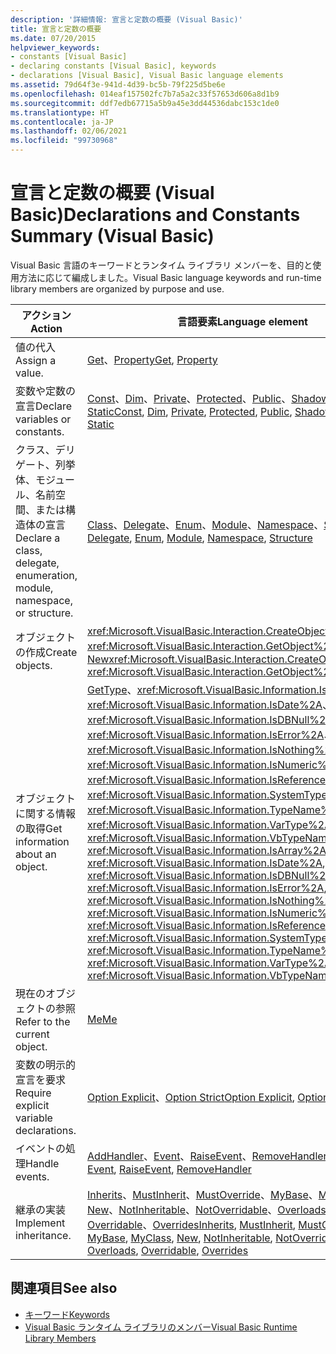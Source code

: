 ```yaml
---
description: '詳細情報: 宣言と定数の概要 (Visual Basic)'
title: 宣言と定数の概要
ms.date: 07/20/2015
helpviewer_keywords:
- constants [Visual Basic]
- declaring constants [Visual Basic], keywords
- declarations [Visual Basic], Visual Basic language elements
ms.assetid: 79d64f3e-941d-4d39-bc5b-79f225d5be6e
ms.openlocfilehash: 014eaf157502fc7b7a5a2c33f57653d606a8d1b9
ms.sourcegitcommit: ddf7edb67715a5b9a45e3dd44536dabc153c1de0
ms.translationtype: HT
ms.contentlocale: ja-JP
ms.lasthandoff: 02/06/2021
ms.locfileid: "99730968"
---
```

# <a name="declarations-and-constants-summary-visual-basic"></a><span data-ttu-id="617b0-103">宣言と定数の概要 (Visual Basic)</span><span class="sxs-lookup"><span data-stu-id="617b0-103">Declarations and Constants Summary (Visual Basic)</span></span>

<span data-ttu-id="617b0-104">Visual Basic 言語のキーワードとランタイム ライブラリ メンバーを、目的と使用方法に応じて編成しました。</span><span class="sxs-lookup"><span data-stu-id="617b0-104">Visual Basic language keywords and run-time library members are organized by purpose and use.</span></span>  
  
|<span data-ttu-id="617b0-105">アクション</span><span class="sxs-lookup"><span data-stu-id="617b0-105">Action</span></span>|<span data-ttu-id="617b0-106">言語要素</span><span class="sxs-lookup"><span data-stu-id="617b0-106">Language element</span></span>|  
|------------|----------------------|  
|<span data-ttu-id="617b0-107">値の代入</span><span class="sxs-lookup"><span data-stu-id="617b0-107">Assign a value.</span></span>|<span data-ttu-id="617b0-108">[Get](../statements/get-statement.md)、[Property](../statements/property-statement.md)</span><span class="sxs-lookup"><span data-stu-id="617b0-108">[Get](../statements/get-statement.md), [Property](../statements/property-statement.md)</span></span>|  
|<span data-ttu-id="617b0-109">変数や定数の宣言</span><span class="sxs-lookup"><span data-stu-id="617b0-109">Declare variables or constants.</span></span>|<span data-ttu-id="617b0-110">[Const](../statements/const-statement.md)、[Dim](../statements/dim-statement.md)、[Private](../modifiers/private.md)、[Protected](../modifiers/protected.md)、[Public](../modifiers/public.md)、[Shadows](../modifiers/shadows.md)、[Shared](../modifiers/shared.md)、[Static](../modifiers/static.md)</span><span class="sxs-lookup"><span data-stu-id="617b0-110">[Const](../statements/const-statement.md), [Dim](../statements/dim-statement.md), [Private](../modifiers/private.md), [Protected](../modifiers/protected.md), [Public](../modifiers/public.md), [Shadows](../modifiers/shadows.md), [Shared](../modifiers/shared.md), [Static](../modifiers/static.md)</span></span>|  
|<span data-ttu-id="617b0-111">クラス、デリゲート、列挙体、モジュール、名前空間、または構造体の宣言</span><span class="sxs-lookup"><span data-stu-id="617b0-111">Declare a class, delegate, enumeration, module, namespace, or structure.</span></span>|<span data-ttu-id="617b0-112">[Class](../statements/class-statement.md)、[Delegate](../statements/delegate-statement.md)、[Enum](../statements/enum-statement.md)、[Module](../statements/module-statement.md)、[Namespace](../statements/namespace-statement.md)、[Structure](../statements/structure-statement.md)</span><span class="sxs-lookup"><span data-stu-id="617b0-112">[Class](../statements/class-statement.md), [Delegate](../statements/delegate-statement.md), [Enum](../statements/enum-statement.md), [Module](../statements/module-statement.md), [Namespace](../statements/namespace-statement.md), [Structure](../statements/structure-statement.md)</span></span>|  
|<span data-ttu-id="617b0-113">オブジェクトの作成</span><span class="sxs-lookup"><span data-stu-id="617b0-113">Create objects.</span></span>|<span data-ttu-id="617b0-114"><xref:Microsoft.VisualBasic.Interaction.CreateObject%2A>、<xref:Microsoft.VisualBasic.Interaction.GetObject%2A>、[New](../operators/new-operator.md)</span><span class="sxs-lookup"><span data-stu-id="617b0-114"><xref:Microsoft.VisualBasic.Interaction.CreateObject%2A>, <xref:Microsoft.VisualBasic.Interaction.GetObject%2A>, [New](../operators/new-operator.md)</span></span>|  
|<span data-ttu-id="617b0-115">オブジェクトに関する情報の取得</span><span class="sxs-lookup"><span data-stu-id="617b0-115">Get information about an object.</span></span>|<span data-ttu-id="617b0-116">[GetType](../operators/gettype-operator.md)、<xref:Microsoft.VisualBasic.Information.IsArray%2A>、<xref:Microsoft.VisualBasic.Information.IsDate%2A>、<xref:Microsoft.VisualBasic.Information.IsDBNull%2A>、<xref:Microsoft.VisualBasic.Information.IsError%2A>、<xref:Microsoft.VisualBasic.Information.IsNothing%2A>、<xref:Microsoft.VisualBasic.Information.IsNumeric%2A>、<xref:Microsoft.VisualBasic.Information.IsReference%2A>、<xref:Microsoft.VisualBasic.Information.SystemTypeName%2A>、<xref:Microsoft.VisualBasic.Information.TypeName%2A>、<xref:Microsoft.VisualBasic.Information.VarType%2A>、<xref:Microsoft.VisualBasic.Information.VbTypeName%2A></span><span class="sxs-lookup"><span data-stu-id="617b0-116">[GetType](../operators/gettype-operator.md), <xref:Microsoft.VisualBasic.Information.IsArray%2A>, <xref:Microsoft.VisualBasic.Information.IsDate%2A>, <xref:Microsoft.VisualBasic.Information.IsDBNull%2A>, <xref:Microsoft.VisualBasic.Information.IsError%2A>, <xref:Microsoft.VisualBasic.Information.IsNothing%2A>, <xref:Microsoft.VisualBasic.Information.IsNumeric%2A>, <xref:Microsoft.VisualBasic.Information.IsReference%2A>, <xref:Microsoft.VisualBasic.Information.SystemTypeName%2A>, <xref:Microsoft.VisualBasic.Information.TypeName%2A>, <xref:Microsoft.VisualBasic.Information.VarType%2A>, <xref:Microsoft.VisualBasic.Information.VbTypeName%2A></span></span>|  
|<span data-ttu-id="617b0-117">現在のオブジェクトの参照</span><span class="sxs-lookup"><span data-stu-id="617b0-117">Refer to the current object.</span></span>|[<span data-ttu-id="617b0-118">Me</span><span class="sxs-lookup"><span data-stu-id="617b0-118">Me</span></span>](../../programming-guide/program-structure/me-my-mybase-and-myclass.md)|  
|<span data-ttu-id="617b0-119">変数の明示的宣言を要求</span><span class="sxs-lookup"><span data-stu-id="617b0-119">Require explicit variable declarations.</span></span>|<span data-ttu-id="617b0-120">[Option Explicit](../statements/option-explicit-statement.md)、[Option Strict](../statements/option-strict-statement.md)</span><span class="sxs-lookup"><span data-stu-id="617b0-120">[Option Explicit](../statements/option-explicit-statement.md), [Option Strict](../statements/option-strict-statement.md)</span></span>|  
|<span data-ttu-id="617b0-121">イベントの処理</span><span class="sxs-lookup"><span data-stu-id="617b0-121">Handle events.</span></span>|<span data-ttu-id="617b0-122">[AddHandler](../statements/addhandler-statement.md)、[Event](../statements/event-statement.md)、[RaiseEvent](../statements/raiseevent-statement.md)、[RemoveHandler](../statements/removehandler-statement.md)</span><span class="sxs-lookup"><span data-stu-id="617b0-122">[AddHandler](../statements/addhandler-statement.md), [Event](../statements/event-statement.md), [RaiseEvent](../statements/raiseevent-statement.md), [RemoveHandler](../statements/removehandler-statement.md)</span></span>|  
|<span data-ttu-id="617b0-123">継承の実装</span><span class="sxs-lookup"><span data-stu-id="617b0-123">Implement inheritance.</span></span>|<span data-ttu-id="617b0-124">[Inherits](../statements/inherits-statement.md)、[MustInherit](../modifiers/mustinherit.md)、[MustOverride](../modifiers/mustoverride.md)、[MyBase](../../programming-guide/language-features/objects-and-classes/inheritance-basics.md)、[MyClass](../../programming-guide/language-features/objects-and-classes/inheritance-basics.md)、[New](../operators/new-operator.md)、[NotInheritable](../modifiers/notinheritable.md)、[NotOverridable](../modifiers/notoverridable.md)、[Overloads](../modifiers/overloads.md)、[Overridable](../modifiers/overridable.md)、[Overrides](../modifiers/overrides.md)</span><span class="sxs-lookup"><span data-stu-id="617b0-124">[Inherits](../statements/inherits-statement.md), [MustInherit](../modifiers/mustinherit.md), [MustOverride](../modifiers/mustoverride.md), [MyBase](../../programming-guide/language-features/objects-and-classes/inheritance-basics.md), [MyClass](../../programming-guide/language-features/objects-and-classes/inheritance-basics.md), [New](../operators/new-operator.md), [NotInheritable](../modifiers/notinheritable.md), [NotOverridable](../modifiers/notoverridable.md), [Overloads](../modifiers/overloads.md), [Overridable](../modifiers/overridable.md), [Overrides](../modifiers/overrides.md)</span></span>|  
  
## <a name="see-also"></a><span data-ttu-id="617b0-125">関連項目</span><span class="sxs-lookup"><span data-stu-id="617b0-125">See also</span></span>

- [<span data-ttu-id="617b0-126">キーワード</span><span class="sxs-lookup"><span data-stu-id="617b0-126">Keywords</span></span>](index.md)
- [<span data-ttu-id="617b0-127">Visual Basic ランタイム ライブラリのメンバー</span><span class="sxs-lookup"><span data-stu-id="617b0-127">Visual Basic Runtime Library Members</span></span>](../runtime-library-members.md)
